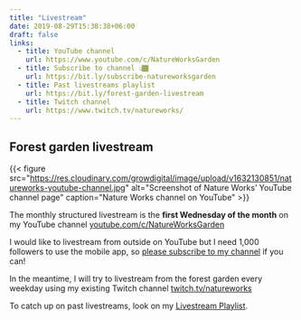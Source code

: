 ```yaml
---
title: "Livestream"
date: 2019-08-29T15:38:38+06:00
draft: false
links:
  - title: YouTube channel
    url: https://www.youtube.com/c/NatureWorksGarden
  - title: Subscribe to channel 👆🏾
    url: https://bit.ly/subscribe-natureworksgarden
  - title: Past livestreams playlist
    url: https://bit.ly/forest-garden-livestream
  - title: Twitch channel
    url: https://www.twitch.tv/natureworks/
---
```


## Forest garden livestream

{{< figure src="https://res.cloudinary.com/growdigital/image/upload/v1632130851/natureworks-youtube-channel.jpg" alt="Screenshot of Nature Works’ YouTube channel page" caption="Nature Works channel on YouTube" >}}

The monthly structured livestream is the **first Wednesday of the month** on my YouTube channel [youtube.com/c/NatureWorksGarden](https://www.youtube.com/c/NatureWorksGarden)

I would like to livestream from outside on YouTube but I need 1,000 followers to use the mobile app, so [please subscribe to my channel](https://bit.ly/subscribe-natureworksgarden) if you can!

In the meantime, I will try to livestream from the forest garden every weekday using my existing Twitch channel [twitch.tv/natureworks](https://www.twitch.tv/natureworks/)

To catch up on past livestreams, look on my [Livestream Playlist](https://bit.ly/forest-garden-livestream).
